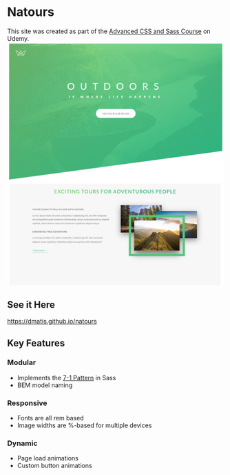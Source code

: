 # Natours

This site was created as part of the [Advanced CSS and Sass Course](https://www.udemy.com/course/advanced-css-and-sass) on Udemy.
![Header Screenshot](img/natours-header-screenshot.png)
![About Screenshot](img/natours-about-screenshot.png)

## See it Here
https://dmatis.github.io/natours

## Key Features

### Modular

-   Implements the [7-1 Pattern](https://sass-guidelin.es/#the-7-1-pattern) in Sass
-   BEM model naming

### Responsive

-   Fonts are all rem based
-   Image widths are %-based for multiple devices

### Dynamic

-   Page load animations
-   Custom button animations
